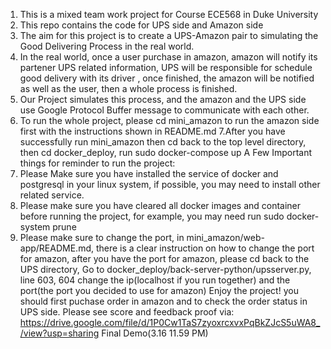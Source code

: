 1. This is a mixed team work project for Course ECE568 in Duke University
2. This repo contains the code for UPS side and Amazon side
3. The aim for this project is to create a UPS-Amazon pair to simulating the Good Delivering Process in the real world.
4. In the real world, once a user purchase in amazon, amazon will notify its partener UPS related information, UPS will be responsible for schedule good delivery with its driver , once finished, the amazon will be notified as well as the user, then a whole process is finished.
5. Our Project simulates this process, and the amazon and the UPS side use Google Protocol Buffer message to communicate with each other.
6. To run the whole project, please cd mini_amazon to run the amazon side first with the instructions shown in README.md
7.After you have successfully run mini_amazon
then cd back to the top level directory,
then cd docker_deploy, run sudo docker-compose up
A Few Important things for reminder to run the project:
1. Please Make sure you have installed the service of docker and postgresql in your linux system, if possible, you may need to install other related service.
2. Please make sure you have cleared all docker images and container before running the project, for example, you may need run sudo docker-system prune
3. Please make sure  to change the port, in mini_amazon/web-app/README.md, there is a clear instruction on how to change the port for amazon, after you have the port for amazon, please cd back to the UPS directory, Go to docker_deploy/back-server-python/upsserver.py, line 603, 604 change the ip(localhost if you run together) and the port(the port you decided to use for amazon)
Enjoy the project! you should first puchase order in amazon and to check the order status in UPS side.
Please see score and feedback proof via:
https://drive.google.com/file/d/1P0Cw1TaS7zyoxrcxvxPqBkZJcS5uWA8_/view?usp=sharing
Final Demo(3.16 11.59 PM)
